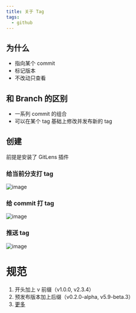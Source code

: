 ```yaml
---
title: 关于 Tag
tags:
  - github
---
```

## 为什么

- 指向某个 commit
- 标记版本
- 不改动只查看

##  和 Branch 的区别

- 一系列 commit 的组合
- 可以在某个 tag 基础上修改并发布新的 tag

## 创建

前提是安装了 GitLens 插件

### 给当前分支打 tag

![image](https://github.com/ReinerLau/github-features-demo/assets/103234074/74293c2b-1f5b-4396-976d-6802279a46b4)

### 给 commit 打 tag

![image](https://github.com/ReinerLau/github-features-demo/assets/103234074/50f33a8c-22c7-456c-b607-7b113ef209ea)

### 推送 tag

![image](https://github.com/ReinerLau/github-features-demo/assets/103234074/282f48a1-b742-416e-86f0-c6adcb5dff5a)

# 规范

1. 开头加上 v 前缀（v1.0.0, v2.3.4）
2. 预发布版本加上后缀（v0.2.0-alpha, v5.9-beta.3）
3. [更多](https://semver.org/)